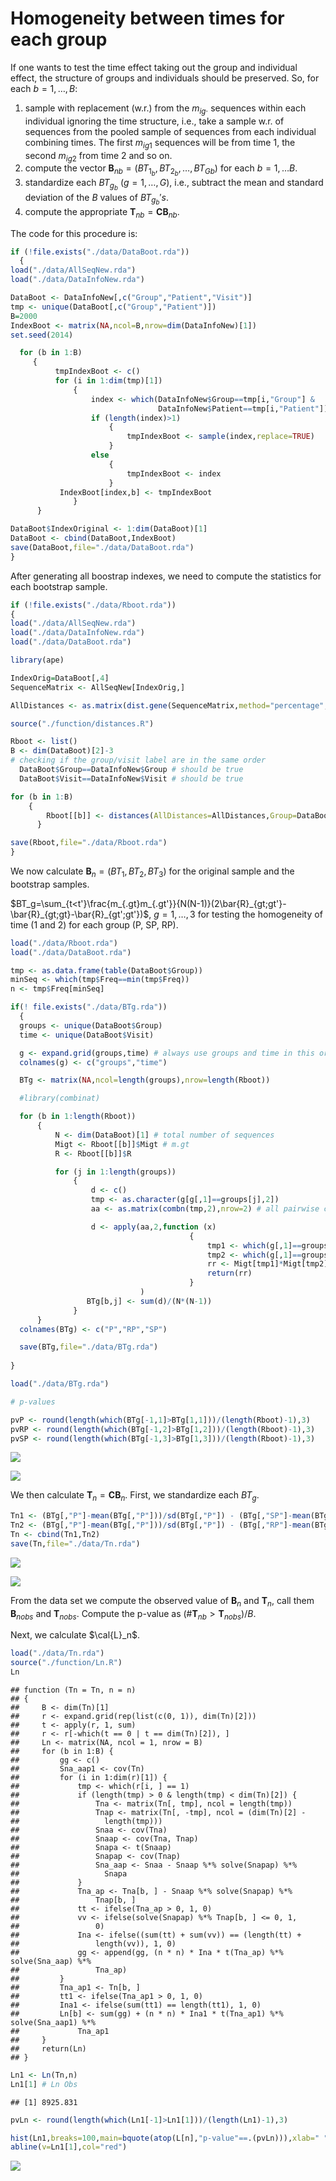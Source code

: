 

Homogeneity between times for each group
========================================================


If one wants to test the time effect taking out the group and individual effect, the structure of groups and individuals should be preserved. So, for each $b=1,\ldots,B$: 

 1. sample with replacement (w.r.) from the $m_{ig\cdot}$ sequences within each individual ignoring the time structure, i.e., take a sample w.r. of sequences from the pooled sample of sequences from each individual combining times. The first $m_{ig1}$ sequences will be from time 1, the second $m_{ig2}$ from time 2 and so on.
2. compute the vector $\mathbf{B}_{nb} = (BT_{1_b}, BT_{2_b}, \ldots , BT_{Gb})$ for each $b=1, \ldots B$.
3. standardize each $BT_{g_b}$ ($g=1, \ldots , G$), i.e., subtract the mean and standard deviation of the $B$ values of $BT_{g_b}'s$. 
4. compute the appropriate $\mathbf{T}_{nb}=\mathbf{C}\mathbf{B}_{nb}$.

The code for this procedure is:


```r
if (!file.exists("./data/DataBoot.rda"))
  {
load("./data/AllSeqNew.rda")
load("./data/DataInfoNew.rda")

DataBoot <- DataInfoNew[,c("Group","Patient","Visit")]
tmp <- unique(DataBoot[,c("Group","Patient")])
B=2000
IndexBoot <- matrix(NA,ncol=B,nrow=dim(DataInfoNew)[1])
set.seed(2014)

  for (b in 1:B)
     {
          tmpIndexBoot <- c()
          for (i in 1:dim(tmp)[1])
              {
                  index <- which(DataInfoNew$Group==tmp[i,"Group"] &
                                 DataInfoNew$Patient==tmp[i,"Patient"])
                  if (length(index)>1)
                      {
                          tmpIndexBoot <- sample(index,replace=TRUE)
                      }
                  else
                      {
                          tmpIndexBoot <- index
                      }
           IndexBoot[index,b] <- tmpIndexBoot
              }
      }

DataBoot$IndexOriginal <- 1:dim(DataBoot)[1]
DataBoot <- cbind(DataBoot,IndexBoot)
save(DataBoot,file="./data/DataBoot.rda")
}
```

After generating all boostrap indexes, we need to compute the statistics for each bootstrap sample.


```r
if (!file.exists("./data/Rboot.rda"))
{
load("./data/AllSeqNew.rda")
load("./data/DataInfoNew.rda")
load("./data/DataBoot.rda")

library(ape)

IndexOrig=DataBoot[,4]
SequenceMatrix <- AllSeqNew[IndexOrig,]

AllDistances <- as.matrix(dist.gene(SequenceMatrix,method="percentage",pairwise.deletion=TRUE))

source("./function/distances.R")

Rboot <- list()
B <- dim(DataBoot)[2]-3
# checking if the group/visit label are in the same order
  DataBoot$Group==DataInfoNew$Group # should be true
  DataBoot$Visit==DataInfoNew$Visit # should be true

for (b in 1:B)
    {
        Rboot[[b]] <- distances(AllDistances=AllDistances,Group=DataBoot$Group,Time=DataBoot$Visit,Index=DataBoot[,b+3])
      }

save(Rboot,file="./data/Rboot.rda")
}
```

We now calculate $\mathbf{B}_n=(BT_1,BT_2,BT_3)$ for the original sample and the bootstrap samples.

$BT_g=\sum_{t<t'}\frac{m_{.gt}m_{.gt'}}{N(N-1)}(2\bar{R}_{gt;gt'}-\bar{R}_{gt;gt}-\bar{R}_{gt';gt'})$, $g=1,\ldots, 3$ for testing the homogeneity of time (1 and 2) for each group (P, SP, RP).


```r
load("./data/Rboot.rda")
load("./data/DataBoot.rda")

tmp <- as.data.frame(table(DataBoot$Group))
minSeq <- which(tmp$Freq==min(tmp$Freq))
n <- tmp$Freq[minSeq]
```


```r
if(! file.exists("./data/BTg.rda"))
  {
  groups <- unique(DataBoot$Group)
  time <- unique(DataBoot$Visit)

  g <- expand.grid(groups,time) # always use groups and time in this order (keep same order as used in distances.R
  colnames(g) <- c("groups","time")

  BTg <- matrix(NA,ncol=length(groups),nrow=length(Rboot))

  #library(combinat)

  for (b in 1:length(Rboot))
      {
          N <- dim(DataBoot)[1] # total number of sequences
          Migt <- Rboot[[b]]$Migt # m.gt
          R <- Rboot[[b]]$R

          for (j in 1:length(groups))
              {
                  d <- c()
                  tmp <- as.character(g[g[,1]==groups[j],2])
                  aa <- as.matrix(combn(tmp,2),nrow=2) # all pairwise combination of the groups

                  d <- apply(aa,2,function (x)
                                        {
                                            tmp1 <- which(g[,1]==groups[j] & g[,2]==x[1])
                                            tmp2 <- which(g[,1]==groups[j] & g[,2]==x[2])
                                            rr <- Migt[tmp1]*Migt[tmp2]*(2*R[tmp1,tmp2]-R[tmp1,tmp1]-R[tmp2,tmp2])
                                            return(rr)
                                        }
                             )
                 BTg[b,j] <- sum(d)/(N*(N-1))
              }
      }
  colnames(BTg) <- c("P","RP","SP")

  save(BTg,file="./data/BTg.rda")
  
}
```



```r
load("./data/BTg.rda")

# p-values

pvP <- round(length(which(BTg[-1,1]>BTg[1,1]))/(length(Rboot)-1),3)
pvRP <- round(length(which(BTg[-1,2]>BTg[1,2]))/(length(Rboot)-1),3)
pvSP <- round(length(which(BTg[-1,3]>BTg[1,3]))/(length(Rboot)-1),3)
```

![](02-HomogeneityBetweenTimeForEachGroup_files/figure-html/unnamed-chunk-6-1.png) 


![](02-HomogeneityBetweenTimeForEachGroup_files/figure-html/unnamed-chunk-7-1.png) 







We then calculate $\mathbf{T}_n=\mathbf{C}\mathbf{B}_n$. First, we standardize each $BT_g$.



```r
Tn1 <- (BTg[,"P"]-mean(BTg[,"P"]))/sd(BTg[,"P"]) - (BTg[,"SP"]-mean(BTg[,"SP"]))/sd(BTg[,"SP"]) 
Tn2 <- (BTg[,"P"]-mean(BTg[,"P"]))/sd(BTg[,"P"]) - (BTg[,"RP"]-mean(BTg[,"RP"]))/sd(BTg[,"RP"])
Tn <- cbind(Tn1,Tn2)
save(Tn,file="./data/Tn.rda")
```

![](02-HomogeneityBetweenTimeForEachGroup_files/figure-html/unnamed-chunk-11-1.png) 

![](02-HomogeneityBetweenTimeForEachGroup_files/figure-html/unnamed-chunk-12-1.png) 



From the data set we compute the observed value of $\mathbf{B}_n$ and $\mathbf{T}_n$, call them $\mathbf{B}_{n obs}$ and $\mathbf{T}_{n obs}$. Compute the p-value as $(\#\mathbf{T}_{nb} >\mathbf{T}_{n obs})/B$. 
  
Next, we calculate $\cal{L}_n$.

```r
load("./data/Tn.rda")
source("./function/Ln.R")
Ln
```

```
## function (Tn = Tn, n = n) 
## {
##     B <- dim(Tn)[1]
##     r <- expand.grid(rep(list(c(0, 1)), dim(Tn)[2]))
##     t <- apply(r, 1, sum)
##     r <- r[-which(t == 0 | t == dim(Tn)[2]), ]
##     Ln <- matrix(NA, ncol = 1, nrow = B)
##     for (b in 1:B) {
##         gg <- c()
##         Sna_aap1 <- cov(Tn)
##         for (i in 1:dim(r)[1]) {
##             tmp <- which(r[i, ] == 1)
##             if (length(tmp) > 0 & length(tmp) < dim(Tn)[2]) {
##                 Tna <- matrix(Tn[, tmp], ncol = length(tmp))
##                 Tnap <- matrix(Tn[, -tmp], ncol = (dim(Tn)[2] - 
##                   length(tmp)))
##                 Snaa <- cov(Tna)
##                 Snaap <- cov(Tna, Tnap)
##                 Snapa <- t(Snaap)
##                 Snapap <- cov(Tnap)
##                 Sna_aap <- Snaa - Snaap %*% solve(Snapap) %*% 
##                   Snapa
##             }
##             Tna_ap <- Tna[b, ] - Snaap %*% solve(Snapap) %*% 
##                 Tnap[b, ]
##             tt <- ifelse(Tna_ap > 0, 1, 0)
##             vv <- ifelse(solve(Snapap) %*% Tnap[b, ] <= 0, 1, 
##                 0)
##             Ina <- ifelse((sum(tt) + sum(vv)) == (length(tt) + 
##                 length(vv)), 1, 0)
##             gg <- append(gg, (n * n) * Ina * t(Tna_ap) %*% solve(Sna_aap) %*% 
##                 Tna_ap)
##         }
##         Tna_ap1 <- Tn[b, ]
##         tt1 <- ifelse(Tna_ap1 > 0, 1, 0)
##         Ina1 <- ifelse(sum(tt1) == length(tt1), 1, 0)
##         Ln[b] <- sum(gg) + (n * n) * Ina1 * t(Tna_ap1) %*% solve(Sna_aap1) %*% 
##             Tna_ap1
##     }
##     return(Ln)
## }
```

```r
Ln1 <- Ln(Tn,n)  
Ln1[1] # Ln Obs
```

```
## [1] 8925.831
```

```r
pvLn <- round(length(which(Ln1[-1]>Ln1[1]))/(length(Ln1)-1),3)
```


```r
hist(Ln1,breaks=100,main=bquote(atop(L[n],"p-value"==.(pvLn))),xlab=" ",cex.lab=1.5,cex.axis=1.5,cex.main=1.5,prob=TRUE)
abline(v=Ln1[1],col="red")
```

![](02-HomogeneityBetweenTimeForEachGroup_files/figure-html/unnamed-chunk-15-1.png) 



